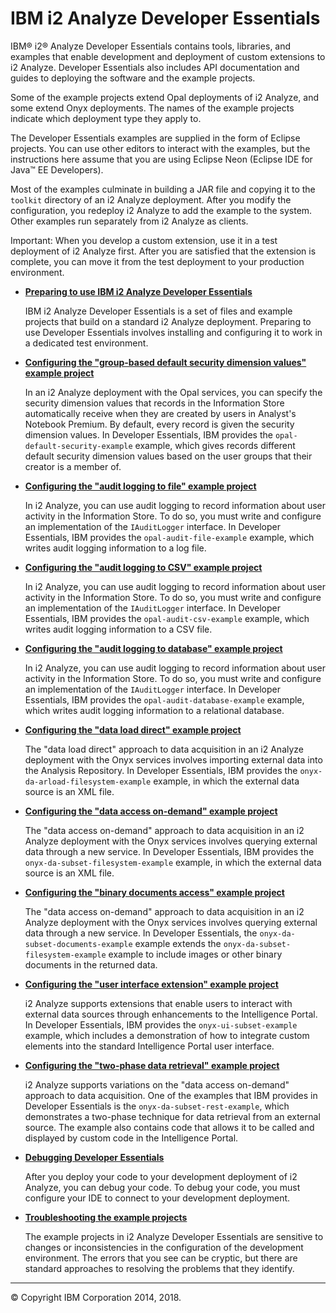 IBM i2 Analyze Developer Essentials
===================================

IBM® i2® Analyze Developer Essentials contains tools, libraries, and examples that enable development and deployment of custom extensions to i2 Analyze. Developer Essentials also includes API documentation and guides to deploying the software and the example projects.

Some of the example projects extend Opal deployments of i2 Analyze, and some extend Onyx deployments. The names of the example projects indicate which deployment type they apply to.

The Developer Essentials examples are supplied in the form of Eclipse projects. You can use other editors to interact with the examples, but the instructions here assume that you are using Eclipse Neon (Eclipse IDE for Java™ EE Developers).

Most of the examples culminate in building a JAR file and copying it to the `toolkit` directory of an i2 Analyze deployment. After you modify the configuration, you redeploy i2 Analyze to add the example to the system. Other examples run separately from i2 Analyze as clients.

Important: When you develop a custom extension, use it in a test deployment of i2 Analyze first. After you are satisfied that the extension is complete, you can move it from the test deployment to your production environment.

-   **[Preparing to use IBM i2 Analyze Developer Essentials](developer_essentials_deploying.md)**

    IBM i2 Analyze Developer Essentials is a set of files and example projects that build on a standard i2 Analyze deployment. Preparing to use Developer Essentials involves installing and configuring it to work in a dedicated test environment.
-   **[Configuring the "group-based default security dimension values" example project](developer_essentials_example_default_security.md)**

    In an i2 Analyze deployment with the Opal services, you can specify the security dimension values that records in the Information Store automatically receive when they are created by users in Analyst's Notebook Premium. By default, every record is given the security dimension values. In Developer Essentials, IBM provides the `opal-default-security-example` example, which gives records different default security dimension values based on the user groups that their creator is a member of.
-   **[Configuring the "audit logging to file" example project](developer_essentials_example_audit_file.md)**

    In i2 Analyze, you can use audit logging to record information about user activity in the Information Store. To do so, you must write and configure an implementation of the `IAuditLogger` interface. In Developer Essentials, IBM provides the `opal-audit-file-example` example, which writes audit logging information to a log file.
-   **[Configuring the "audit logging to CSV" example project](developer_essentials_example_audit_csv.md)**

    In i2 Analyze, you can use audit logging to record information about user activity in the Information Store. To do so, you must write and configure an implementation of the `IAuditLogger` interface. In Developer Essentials, IBM provides the `opal-audit-csv-example` example, which writes audit logging information to a CSV file.
-   **[Configuring the "audit logging to database" example project](developer_essentials_example_audit_db.md)**

    In i2 Analyze, you can use audit logging to record information about user activity in the Information Store. To do so, you must write and configure an implementation of the `IAuditLogger` interface. In Developer Essentials, IBM provides the `opal-audit-database-example` example, which writes audit logging information to a relational database.
-   **[Configuring the "data load direct" example project](developer_essentials_example_dld.md)**

    The "data load direct" approach to data acquisition in an i2 Analyze deployment with the Onyx services involves importing external data into the Analysis Repository. In Developer Essentials, IBM provides the `onyx-da-arload-filesystem-example` example, in which the external data source is an XML file.
-   **[Configuring the "data access on-demand" example project](developer_essentials_example_daod.md)**

    The "data access on-demand" approach to data acquisition in an i2 Analyze deployment with the Onyx services involves querying external data through a new service. In Developer Essentials, IBM provides the `onyx-da-subset-filesystem-example` example, in which the external data source is an XML file.
-   **[Configuring the "binary documents access" example project](developer_essentials_example_documents.md)**

    The "data access on-demand" approach to data acquisition in an i2 Analyze deployment with the Onyx services involves querying external data through a new service. In Developer Essentials, the `onyx-da-subset-documents-example` example extends the `onyx-da-subset-filesystem-example` example to include images or other binary documents in the returned data.
-   **[Configuring the "user interface extension" example project](developer_essentials_example_ui.md)**

    i2 Analyze supports extensions that enable users to interact with external data sources through enhancements to the Intelligence Portal. In Developer Essentials, IBM provides the `onyx-ui-subset-example` example, which includes a demonstration of how to integrate custom elements into the standard Intelligence Portal user interface.
-   **[Configuring the "two-phase data retrieval" example project](developer_essentials_example_rest.md)**

    i2 Analyze supports variations on the "data access on-demand" approach to data acquisition. One of the examples that IBM provides in Developer Essentials is the `onyx-da-subset-rest-example`, which demonstrates a two-phase technique for data retrieval from an external source. The example also contains code that allows it to be called and displayed by custom code in the Intelligence Portal.
-   **[Debugging Developer Essentials](developer_essentials_debug.md)**

    After you deploy your code to your development deployment of i2 Analyze, you can debug your code. To debug your code, you must configure your IDE to connect to your development deployment.
-   **[Troubleshooting the example projects](developer_essentials_troubleshooting.md)**

    The example projects in i2 Analyze Developer Essentials are sensitive to changes or inconsistencies in the configuration of the development environment. The errors that you see can be cryptic, but there are standard approaches to resolving the problems that they identify.

------------------------------------------------------------------------

© Copyright IBM Corporation 2014, 2018.


